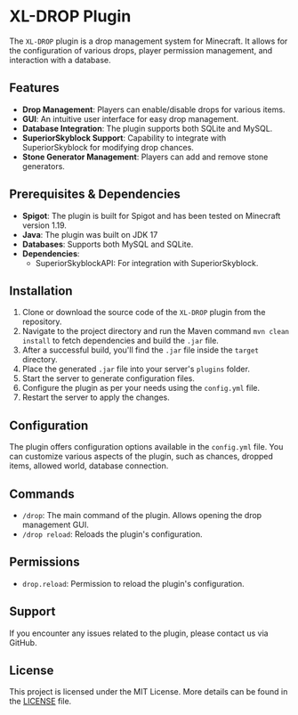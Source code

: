 # XL-DROP Plugin

The `XL-DROP` plugin is a drop management system for Minecraft. It allows for the configuration of various drops, player permission management, and interaction with a database.

## Features

- **Drop Management**: Players can enable/disable drops for various items.
- **GUI**: An intuitive user interface for easy drop management.
- **Database Integration**: The plugin supports both SQLite and MySQL.
- **SuperiorSkyblock Support**: Capability to integrate with SuperiorSkyblock for modifying drop chances.
- **Stone Generator Management**: Players can add and remove stone generators.

## Prerequisites & Dependencies

- **Spigot**: The plugin is built for Spigot and has been tested on Minecraft version 1.19.
- **Java**: The plugin was built on JDK 17
- **Databases**: Supports both MySQL and SQLite.
- **Dependencies**: 
  - SuperiorSkyblockAPI: For integration with SuperiorSkyblock.

## Installation

1. Clone or download the source code of the `XL-DROP` plugin from the repository.
2. Navigate to the project directory and run the Maven command `mvn clean install` to fetch dependencies and build the `.jar` file.
3. After a successful build, you'll find the `.jar` file inside the `target` directory.
4. Place the generated `.jar` file into your server's `plugins` folder.
5. Start the server to generate configuration files.
6. Configure the plugin as per your needs using the `config.yml` file.
7. Restart the server to apply the changes.

## Configuration

The plugin offers configuration options available in the `config.yml` file. You can customize various aspects of the plugin, such as chances, dropped items, allowed world, database connection.

## Commands

- `/drop`: The main command of the plugin. Allows opening the drop management GUI.
- `/drop reload`: Reloads the plugin's configuration.

## Permissions

- `drop.reload`: Permission to reload the plugin's configuration.

## Support

If you encounter any issues related to the plugin, please contact us via GitHub.

## License

This project is licensed under the MIT License. More details can be found in the [LICENSE](LICENSE) file.

